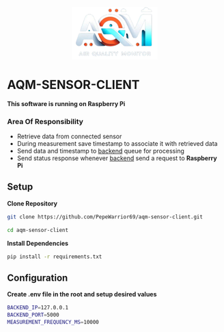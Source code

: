 <p align="center">
  <a href="https://github.com/DAWN-LV/aqm-backend" target="blank"><img src="https://github.com/DAWN-LV/aqm-backend/blob/master/src/common/images/Logo.png?raw=true" width="200" alt="AQM Logo" /></a>
</p>

# AQM-SENSOR-CLIENT
**This software is running on Raspberry Pi**

### Area Of Responsibility
* Retrieve data from connected sensor
* During measurement save timestamp to associate it with retrieved data
* Send data and timestamp to [backend](https://github.com/DAWN-LV/aqm-backend) queue for processing
* Send status response whenever [backend](https://github.com/DAWN-LV/aqm-backend) send a request to **Raspberry Pi**

## Setup
**Clone Repository**
```bash
git clone https://github.com/PepeWarrior69/aqm-sensor-client.git
```
```bash
cd aqm-sensor-client
```
**Install Dependencies**
```bash
pip install -r requirements.txt
```

## Configuration
**Create .env file in the root and setup desired values**
```bash
BACKEND_IP=127.0.0.1
BACKEND_PORT=5000
MEASUREMENT_FREQUENCY_MS=10000
```
